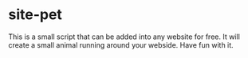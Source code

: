 # site-pet
This is a small script that can be added into any website for free. It will create a small animal running around your webside. Have fun with it.
